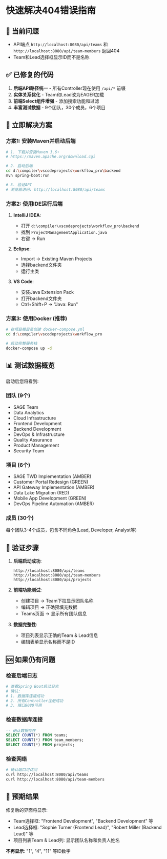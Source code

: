 # 快速解决404错误指南

## 🚨 当前问题
- API端点 `http://localhost:8080/api/teams` 和 `http://localhost:8080/api/team-members` 返回404
- Team和Lead选择框显示ID而不是名称

## ✅ 已修复的代码
1. **后端API路径统一** - 所有Controller现在使用 `/api/*` 前缀
2. **实体关系优化** - Team和Lead改为EAGER加载
3. **前端Select组件增强** - 添加搜索功能和过滤
4. **丰富测试数据** - 9个团队，30个成员，6个项目

## 🔧 立即解决方案

### 方案1: 安装Maven并启动后端

```bash
# 1. 下载并安装Maven 3.6+
# https://maven.apache.org/download.cgi

# 2. 启动后端
cd d:\compiler\vscodeprojects\workflow_pro\backend
mvn spring-boot:run

# 3. 验证API
# 浏览器访问: http://localhost:8080/api/teams
```

### 方案2: 使用IDE运行后端

1. **IntelliJ IDEA**:
   - 打开 `d:\compiler\vscodeprojects\workflow_pro\backend`
   - 找到 `ProjectManagementApplication.java`
   - 右键 → Run

2. **Eclipse**:
   - Import → Existing Maven Projects
   - 选择backend文件夹
   - 运行主类

3. **VS Code**:
   - 安装Java Extension Pack
   - 打开backend文件夹
   - Ctrl+Shift+P → "Java: Run"

### 方案3: 使用Docker (推荐)

```bash
# 在项目根目录创建 docker-compose.yml
cd d:\compiler\vscodeprojects\workflow_pro

# 启动完整服务栈
docker-compose up -d
```

## 📊 测试数据概览

启动后您将看到:

### 团队 (9个)
- SAGE Team
- Data Analytics  
- Cloud Infrastructure
- Frontend Development
- Backend Development
- DevOps & Infrastructure
- Quality Assurance
- Product Management
- Security Team

### 项目 (6个)
- SAGE TWD Implementation (AMBER)
- Customer Portal Redesign (GREEN)
- API Gateway Implementation (AMBER) 
- Data Lake Migration (RED)
- Mobile App Development (GREEN)
- DevOps Pipeline Automation (AMBER)

### 成员 (30个)
每个团队3-4个成员，包含不同角色(Lead, Developer, Analyst等)

## 🎯 验证步骤

1. **后端启动成功**:
   ```
   http://localhost:8080/api/teams
   http://localhost:8080/api/team-members  
   http://localhost:8080/api/projects
   ```

2. **前端功能测试**:
   - 创建项目 → Team下拉显示团队名称
   - 编辑项目 → 正确预填充数据
   - Teams页面 → 显示所有团队信息

3. **数据完整性**:
   - 项目列表显示正确的Team & Lead信息
   - 编辑表单显示名称而不是ID

## 🆘 如果仍有问题

### 检查后端日志
```bash
# 查看Spring Boot启动日志
# 确认:
# 1. 数据库连接成功
# 2. 所有Controller注册成功  
# 3. 端口8080可用
```

### 检查数据库连接
```sql
-- 确认数据存在
SELECT COUNT(*) FROM teams;
SELECT COUNT(*) FROM team_members;
SELECT COUNT(*) FROM projects;
```

### 检查网络
```bash
# 确认端口可访问
curl http://localhost:8080/api/teams
curl http://localhost:8080/api/team-members
```

## 📝 预期结果

修复后的界面将显示:
- Team选择框: "Frontend Development", "Backend Development" 等
- Lead选择框: "Sophie Turner (Frontend Lead)", "Robert Miller (Backend Lead)" 等
- 项目列表Team & Lead列: 显示团队名称和负责人姓名

**不再显示**: "1", "4", "11" 等ID数字
